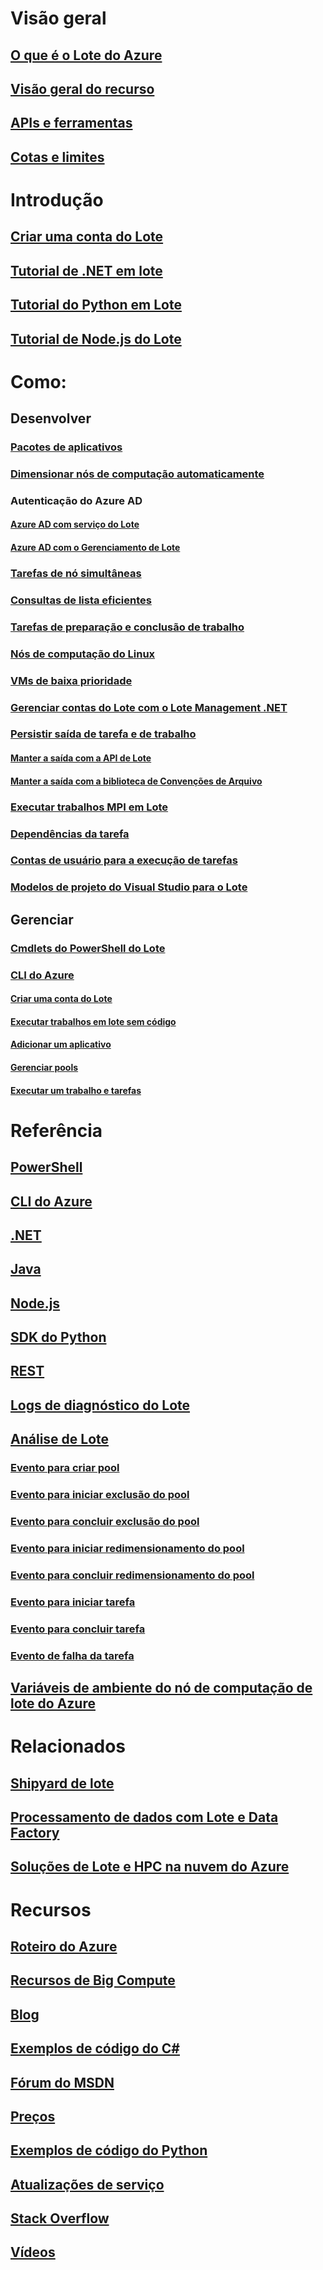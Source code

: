 # Visão geral

## [O que é o Lote do Azure](batch-technical-overview.md)

## [Visão geral do recurso](batch-api-basics.md)

## [APIs e ferramentas](batch-apis-tools.md)

## [Cotas e limites](batch-quota-limit.md)

# Introdução

## [Criar uma conta do Lote](batch-account-create-portal.md)

## [Tutorial de .NET em lote](batch-dotnet-get-started.md)

## [Tutorial do Python em Lote](batch-python-tutorial.md)

## [Tutorial de Node.js do Lote](batch-nodejs-get-started.md)

# Como:

## Desenvolver

### [Pacotes de aplicativos](batch-application-packages.md)

### [Dimensionar nós de computação automaticamente](batch-automatic-scaling.md)

### Autenticação do Azure AD

#### [Azure AD com serviço do Lote](batch-aad-auth.md)

#### [Azure AD com o Gerenciamento de Lote](batch-aad-auth-management.md)

### [Tarefas de nó simultâneas](batch-parallel-node-tasks.md)

### [Consultas de lista eficientes](batch-efficient-list-queries.md)

### [Tarefas de preparação e conclusão de trabalho](batch-job-prep-release.md)

### [Nós de computação do Linux](batch-linux-nodes.md)

### [VMs de baixa prioridade](batch-low-pri-vms.md)

### [Gerenciar contas do Lote com o Lote Management .NET](batch-management-dotnet.md)

### [Persistir saída de tarefa e de trabalho](batch-task-output.md)

#### [Manter a saída com a API de Lote](batch-task-output-files.md)

#### [Manter a saída com a biblioteca de Convenções de Arquivo](batch-task-output-file-conventions.md)

### [Executar trabalhos MPI em Lote](batch-mpi.md)

### [Dependências da tarefa](batch-task-dependencies.md)

### [Contas de usuário para a execução de tarefas](batch-user-accounts.md)

### [Modelos de projeto do Visual Studio para o Lote](batch-visual-studio-templates.md)

## Gerenciar

### [Cmdlets do PowerShell do Lote](batch-powershell-cmdlets-get-started.md)

### [CLI do Azure](batch-cli-get-started.md)

#### [Criar uma conta do Lote](./scripts/batch-cli-sample-create-account.md)

#### [Executar trabalhos em lote sem código](batch-cli-templates.md)

#### [Adicionar um aplicativo](./scripts/batch-cli-sample-add-application.md)

#### [Gerenciar pools](./scripts/batch-cli-sample-manage-pool.md)

#### [Executar um trabalho e tarefas](./scripts/batch-cli-sample-run-job.md)


# Referência

## [PowerShell](/powershell/module/azurerm.batch)

## [CLI do Azure](/cli/azure/batch)

## [.NET](/dotnet/api/microsoft.azure.batch)

## [Java](/java/api/com.microsoft.azure.batch)

## [Node.js](http://azure.github.io/azure-sdk-for-node/azure-batch/latest)

## [SDK do Python](http://azure-sdk-for-python.readthedocs.io/en/latest/ref/azure.batch.html)

## [REST](/rest/api/batchservice)

## [Logs de diagnóstico do Lote](batch-diagnostics.md)

## [Análise de Lote](batch-analytics.md)

### [Evento para criar pool](batch-pool-create-event.md)

### [Evento para iniciar exclusão do pool](batch-pool-delete-start-event.md)

### [Evento para concluir exclusão do pool](batch-pool-delete-complete-event.md)

### [Evento para iniciar redimensionamento do pool](batch-pool-resize-start-event.md)

### [Evento para concluir redimensionamento do pool](batch-pool-resize-complete-event.md)

### [Evento para iniciar tarefa](batch-task-start-event.md)

### [Evento para concluir tarefa](batch-task-complete-event.md)

### [Evento de falha da tarefa](batch-task-fail-event.md)

## [Variáveis de ambiente do nó de computação de lote do Azure](batch-compute-node-environment-variables.md)


# Relacionados

## [Shipyard de lote](https://github.com/Azure/batch-shipyard)

## [Processamento de dados com Lote e Data Factory](../data-factory/data-factory-data-processing-using-batch.md?toc=%2fazure%2fbatch%2ftoc.json)

## [Soluções de Lote e HPC na nuvem do Azure](batch-hpc-solutions.md)


# Recursos

## [Roteiro do Azure](https://azure.microsoft.com/roadmap/)

## [Recursos de Big Compute](big-compute-resources.md)

## [Blog](https://blogs.technet.microsoft.com/windowshpc/)

## [Exemplos de código do C#](https://github.com/Azure/azure-batch-samples/tree/master/CSharp/)

## [Fórum do MSDN](https://social.msdn.microsoft.com/Forums/en-us/home?forum=azurebatch)

## [Preços](https://azure.microsoft.com/pricing/details/batch/)

## [Exemplos de código do Python](https://github.com/Azure/azure-batch-samples/tree/master/Python/Batch)

## [Atualizações de serviço](https://azure.microsoft.com/updates/?product=batch&updatetype=&platform=)

## [Stack Overflow](http://stackoverflow.com/questions/tagged/azure-batch)

## [Vídeos](https://azure.microsoft.com/documentation/videos/index/?services=batch)



